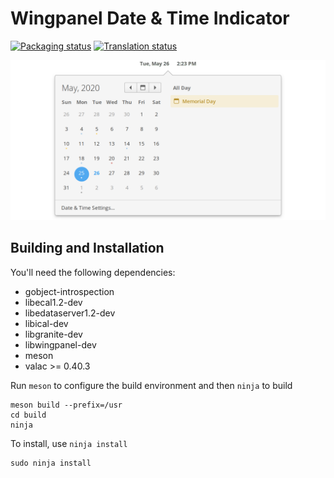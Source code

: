# Wingpanel Date &amp; Time Indicator
[![Packaging status](https://repology.org/badge/tiny-repos/wingpanel-indicator-datetime.svg)](https://repology.org/metapackage/wingpanel-indicator-datetime)
[![Translation status](https://l10n.elementary.io/widgets/wingpanel/-/wingpanel-indicator-datetime/svg-badge.svg)](https://l10n.elementary.io/engage/wingpanel/?utm_source=widget)

![Screenshot](data/screenshot.png?raw=true)

## Building and Installation

You'll need the following dependencies:

* gobject-introspection
* libecal1.2-dev
* libedataserver1.2-dev
* libical-dev
* libgranite-dev
* libwingpanel-dev
* meson
* valac >= 0.40.3

Run `meson` to configure the build environment and then `ninja` to build

    meson build --prefix=/usr
    cd build
    ninja

To install, use `ninja install`

    sudo ninja install
